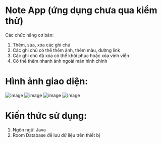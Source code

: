 # Note App (ứng dụng chưa qua kiểm thử)
Các chức năng cơ bản:
1. Thêm, sửa, xóa các ghi chú
2. Các ghi chú có thể thêm ảnh, thêm màu, đường link
3. Các ghi chú đã xóa có thể khôi phục hoặc xóa vình viễn
4. Có thể thêm nhanh ảnh ngoài màn hình chính
# Hình ảnh giao diện:
![image](https://github.com/user-attachments/assets/05bc413e-c5da-4bcc-b470-99fde85a3761)
![image](https://github.com/user-attachments/assets/57a73050-0dc3-4ef2-8c18-c728b120bc47)
![image](https://github.com/user-attachments/assets/b972d669-c0f2-4ddf-9f8e-52bd417dbbe7)
![image](https://github.com/user-attachments/assets/1ff0f8d4-0e65-4620-be1a-bc87f5048e91)
# Kiến thức sử dụng:
1. Ngôn ngữ: Java
2. Room Database để lưu dữ liệu trên thiết bị
